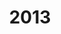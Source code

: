 ---
title: "2013"
collection: publications
permalink: 
excerpt: "<br/><img src='/images/2013-3.png' alt='www' width='300' height='200' style='float:left'>"
paperurl: 'http://www.cqvip.com/qk/97390x/201308/46601544.html'
citation: 'Weiming Wang, Xiuping Liu, Zhouwang Yang and Ligang Liu. (2013). &quot;网格曲面特征的稀疏性优化检测算法.&quot; <i>Journal of Computer-Aided Design & Computer Graphics</i>. 2013, 25(8):1128-1136.  CCF: T1.'
---